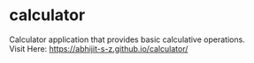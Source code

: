 # calculator
Calculator application that provides basic calculative operations.<br>
Visit Here: https://abhijit-s-z.github.io/calculator/
